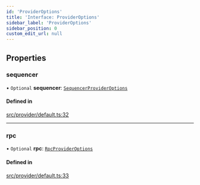 ```yaml
---
id: 'ProviderOptions'
title: 'Interface: ProviderOptions'
sidebar_label: 'ProviderOptions'
sidebar_position: 0
custom_edit_url: null
---
```


## Properties

### sequencer

• `Optional` **sequencer**: [`SequencerProviderOptions`](../modules.md#sequencerprovideroptions)

#### Defined in

[src/provider/default.ts:32](https://github.com/PhilippeR26/starknet.js/blob/689c0e5/src/provider/default.ts#L32)

---

### rpc

• `Optional` **rpc**: [`RpcProviderOptions`](../modules.md#rpcprovideroptions)

#### Defined in

[src/provider/default.ts:33](https://github.com/PhilippeR26/starknet.js/blob/689c0e5/src/provider/default.ts#L33)
